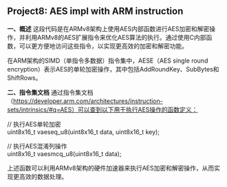 ## **Project8**: **AES** impl with **ARM** instruction
**一、概述**
这段代码是在ARMv8架构上使用AES内部函数进行AES加密和解密操作，并利用ARMv8的AES扩展指令来优化AES算法的执行。通过使用C内部函数，可以更方便地访问这些指令，以实现更高效的加密和解密功能。

在ARM架构的SIMD（单指令多数据）指令集中，AESE（AES single round encryption）表示AES的单轮加密操作，其中包括AddRoundKey、SubBytes和ShiftRows。

**二、指令集文档**
通过指令集文档（https://developer.arm.com/architectures/instruction-sets/intrinsics/#q=AES）可以查到以下用于执行AES操作的函数定义：

// 执行AES单轮加密  
uint8x16_t vaeseq_u8(uint8x16_t data, uint8x16_t key);

// 执行AES混淆列操作  
uint8x16_t vaesmcq_u8(uint8x16_t data);

上述函数可以利用ARMv8架构的硬件加速器来执行AES加密和解密操作，从而实现更高效的数据处理。
